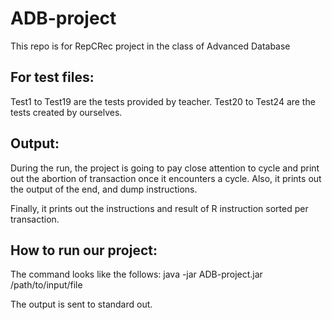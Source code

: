 # ADB-project
This repo is for RepCRec project in the class of Advanced Database 

## For test files:
Test1 to Test19 are the tests provided by teacher.
Test20 to Test24 are the tests created by ourselves.

## Output:
During the run, the project is going to pay close attention to cycle and print out the abortion of
transaction once it encounters a cycle. Also, it prints out the output of the end, and dump
instructions.

Finally, it prints out the instructions and result of R instruction sorted per transaction.

## How to run our project:
The command looks like the follows:
java -jar ADB-project.jar /path/to/input/file

The output is sent to standard out.
